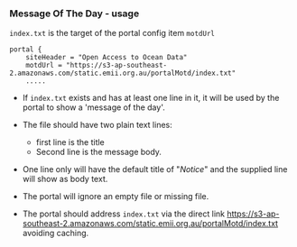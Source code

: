 
### Message Of The Day - usage

`index.txt` is the target of the portal config item `motdUrl`

```
portal {
    siteHeader = "Open Access to Ocean Data"
    motdUrl = "https://s3-ap-southeast-2.amazonaws.com/static.emii.org.au/portalMotd/index.txt"
    .....
```
    
- If `index.txt` exists and has at least one line in it, it will be used by the portal to show a 'message of the day'. 

- The file should have two plain text lines:
   -  first line is the title
   -  Second line is the message body. 

- One line only will have the default title of "_Notice_" and the supplied line will show as body text.
- The portal will ignore an empty file or missing file.
- The portal should address `index.txt` via the direct link https://s3-ap-southeast-2.amazonaws.com/static.emii.org.au/portalMotd/index.txt avoiding caching.